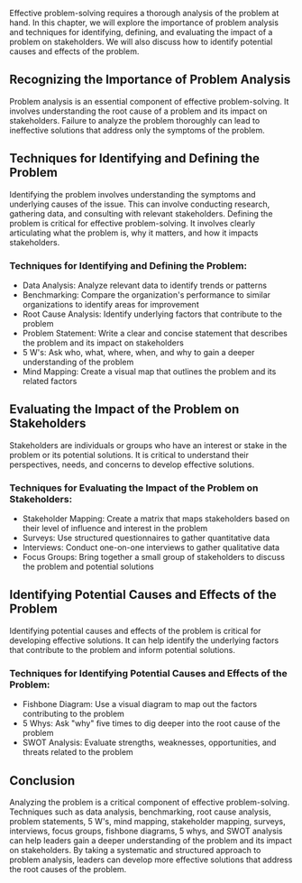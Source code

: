 
Effective problem-solving requires a thorough analysis of the problem at hand. In this chapter, we will explore the importance of problem analysis and techniques for identifying, defining, and evaluating the impact of a problem on stakeholders. We will also discuss how to identify potential causes and effects of the problem.

Recognizing the Importance of Problem Analysis
----------------------------------------------

Problem analysis is an essential component of effective problem-solving. It involves understanding the root cause of a problem and its impact on stakeholders. Failure to analyze the problem thoroughly can lead to ineffective solutions that address only the symptoms of the problem.

Techniques for Identifying and Defining the Problem
---------------------------------------------------

Identifying the problem involves understanding the symptoms and underlying causes of the issue. This can involve conducting research, gathering data, and consulting with relevant stakeholders. Defining the problem is critical for effective problem-solving. It involves clearly articulating what the problem is, why it matters, and how it impacts stakeholders.

### Techniques for Identifying and Defining the Problem:

* Data Analysis: Analyze relevant data to identify trends or patterns
* Benchmarking: Compare the organization's performance to similar organizations to identify areas for improvement
* Root Cause Analysis: Identify underlying factors that contribute to the problem
* Problem Statement: Write a clear and concise statement that describes the problem and its impact on stakeholders
* 5 W's: Ask who, what, where, when, and why to gain a deeper understanding of the problem
* Mind Mapping: Create a visual map that outlines the problem and its related factors

Evaluating the Impact of the Problem on Stakeholders
----------------------------------------------------

Stakeholders are individuals or groups who have an interest or stake in the problem or its potential solutions. It is critical to understand their perspectives, needs, and concerns to develop effective solutions.

### Techniques for Evaluating the Impact of the Problem on Stakeholders:

* Stakeholder Mapping: Create a matrix that maps stakeholders based on their level of influence and interest in the problem
* Surveys: Use structured questionnaires to gather quantitative data
* Interviews: Conduct one-on-one interviews to gather qualitative data
* Focus Groups: Bring together a small group of stakeholders to discuss the problem and potential solutions

Identifying Potential Causes and Effects of the Problem
-------------------------------------------------------

Identifying potential causes and effects of the problem is critical for developing effective solutions. It can help identify the underlying factors that contribute to the problem and inform potential solutions.

### Techniques for Identifying Potential Causes and Effects of the Problem:

* Fishbone Diagram: Use a visual diagram to map out the factors contributing to the problem
* 5 Whys: Ask "why" five times to dig deeper into the root cause of the problem
* SWOT Analysis: Evaluate strengths, weaknesses, opportunities, and threats related to the problem

Conclusion
----------

Analyzing the problem is a critical component of effective problem-solving. Techniques such as data analysis, benchmarking, root cause analysis, problem statements, 5 W's, mind mapping, stakeholder mapping, surveys, interviews, focus groups, fishbone diagrams, 5 whys, and SWOT analysis can help leaders gain a deeper understanding of the problem and its impact on stakeholders. By taking a systematic and structured approach to problem analysis, leaders can develop more effective solutions that address the root causes of the problem.
